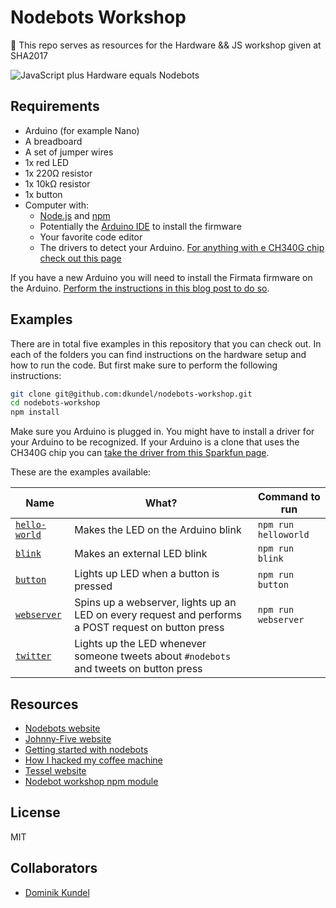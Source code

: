 <p align="center">
  <h1>Nodebots Workshop</h1>
  <p>🤖  This repo serves as resources for the Hardware &amp;&amp; JS workshop given at SHA2017</p>
  <img alt="JavaScript plus Hardware equals Nodebots" src="http://nodebots.io/img/equation.png">
</p>

## Requirements

- Arduino (for example Nano)
- A breadboard
- A set of jumper wires
- 1x red LED
- 1x 220Ω resistor
- 1x 10kΩ resistor
- 1x button
- Computer with:
  - [Node.js] and [npm]
  - Potentially the [Arduino IDE] to install the firmware
  - Your favorite code editor
  - The drivers to detect your Arduino. [For anything with e CH340G chip check out this page](https://www.sparkfun.com/products/14050)

If you have a new Arduino you will need to install the Firmata firmware on the Arduino. 
[Perform the instructions in this blog post to do so][Getting started with nodebots].

## Examples

There are in total five examples in this repository that you can check out. In 
each of the folders you can find instructions on the hardware setup and how to run 
the code. But first make sure to perform the following instructions:

```bash
git clone git@github.com:dkundel/nodebots-workshop.git
cd nodebots-workshop
npm install
```

Make sure you Arduino is plugged in. You might have to install a driver for your
Arduino to be recognized. If your Arduino is a clone that uses the CH340G chip you 
can [take the driver from this Sparkfun page](https://www.sparkfun.com/products/14050).

These are the examples available:

| Name | What? | Command to run |
| ---- | ----- | -------------- |
| [`hello-world`](hello-world/) | Makes the LED on the Arduino blink | `npm run helloworld` |
| [`blink`](blink/) | Makes an external LED blink | `npm run blink` |
| [`button`](button/) | Lights up LED when a button is pressed | `npm run button` |
| [`webserver`](webserver/) | Spins up a webserver, lights up an LED on every request and performs a POST request on button press | `npm run webserver` |
| [`twitter`](twitter/) | Lights up the LED whenever someone tweets about `#nodebots` and tweets on button press |

## Resources

- [Nodebots website][Nodebots]
- [Johnny-Five website][Johnny-Five]
- [Getting started with nodebots]
- [How I hacked my coffee machine]
- [Tessel website][Tessel 2]
- [Nodebot workshop npm module][nodebot-workshop]

## License

MIT

## Collaborators

- [Dominik Kundel](https://github.com/dkundel)

[Node.js]: https://nodejs.org
[npm]: https://npmjs.com
[Arduino IDE]: https://www.arduino.cc/en/Main/Software
[Nodebots]: http://nodebots.io/
[Johnny-Five]: http://johnny-five.io/
[How I hacked my coffee machine]: https://moin.world/2017/04/01/how-we-hacked-our-coffee-machine-with-javascript/
[J5 Node Module]: https://www.npmjs.com/package/johnny-five
[J5 Platform Support]: http://johnny-five.io/platform-support/
[Arduino Nano]: http://johnny-five.io/platform-support/#arduino-nano
[nodebot-workshop]: https://www.npmjs.com/package/nodebot-workshop
[Tessel 2]: https://tessel.io/
[Getting started with nodebots]: https://www.twilio.com/blog/2017/08/js-hardware-getting-started-with-nodebots-and-johnny-five.html